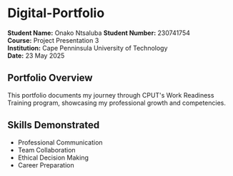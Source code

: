 # Digital-Portfolio
**Student Name:** Onako Ntsaluba 
**Student Number:** 230741754  
**Course:** Project Presentation 3  
**Institution:** Cape Penninsula University of Technology  
**Date:** 23 May 2025

## Portfolio Overview
This portfolio documents my journey through CPUT's Work Readiness Training program, showcasing my professional growth and competencies.

## Skills Demonstrated
- Professional Communication
- Team Collaboration
- Ethical Decision Making
- Career Preparation
